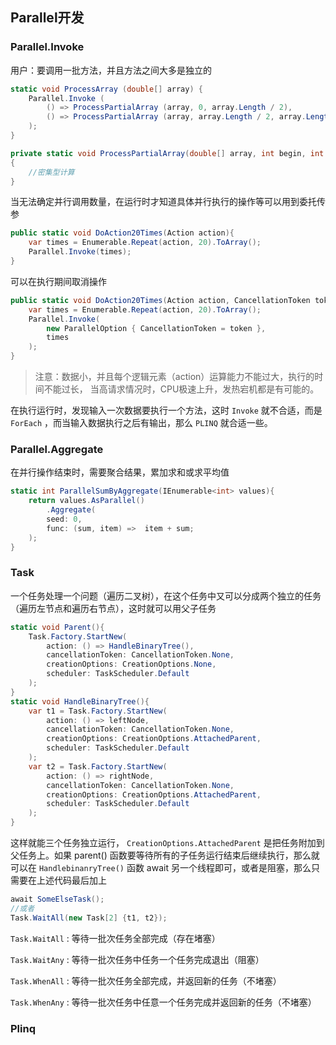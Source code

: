 ## Parallel开发

### Parallel.Invoke

用户：要调用一批方法，并且方法之间大多是独立的

```c#
static void ProcessArray (double[] array) {
    Parallel.Invoke (
        () => ProcessPartialArray (array, 0, array.Length / 2),
        () => ProcessPartialArray (array, array.Length / 2, array.Length)
    );
}

private static void ProcessPartialArray(double[] array, int begin, int end)
{
    //密集型计算
}
```

当无法确定并行调用数量，在运行时才知道具体并行执行的操作等可以用到委托传参

```c#
public static void DoAction20Times(Action action){
  	var times = Enumerable.Repeat(action, 20).ToArray();
  	Parallel.Invoke(times);
}
```

可以在执行期间取消操作

```c#
public static void DoAction20Times(Action action, CancellationToken token){
  	var times = Enumerable.Repeat(action, 20).ToArray();
  	Parallel.Invoke(
		new ParallelOption { CancellationToken = token },
		times
	);
}
```

> 注意：数据小，并且每个逻辑元素（action）运算能力不能过大，执行的时间不能过长， 当高请求情况时，CPU极速上升，发热宕机都是有可能的。

在执行运行时，发现输入一次数据要执行一个方法，这时 `Invoke` 就不合适，而是`ForEach` ，而当输入数据执行之后有输出，那么 `PLINQ` 就合适一些。

### Parallel.Aggregate

 在并行操作结束时，需要聚合结果，累加求和或求平均值

```c#
static int ParallelSumByAggregate(IEnumerable<int> values){
  	return values.AsParallel()
      	.Aggregate(
      	seed: 0,
    	func: (sum, item) =>  item + sum;
    );
}
```

### Task

一个任务处理一个问题（遍历二叉树），在这个任务中又可以分成两个独立的任务（遍历左节点和遍历右节点），这时就可以用父子任务

```c#
static void Parent(){
  	Task.Factory.StartNew(
        action: () => HandleBinaryTree(),
        cancellationToken: CancellationToken.None,
        creationOptions: CreationOptions.None,
        scheduler: TaskScheduler.Default
    );
}
static void HandleBinaryTree(){
  	var t1 = Task.Factory.StartNew(
        action: () => leftNode,
        cancellationToken: CancellationToken.None,
        creationOptions: CreationOptions.AttachedParent,
        scheduler: TaskScheduler.Default
    );
  	var t2 = Task.Factory.StartNew(
        action: () => rightNode,
        cancellationToken: CancellationToken.None,
        creationOptions: CreationOptions.AttachedParent,
        scheduler: TaskScheduler.Default
    );
}
```

这样就能三个任务独立运行， `CreationOptions.AttachedParent` 是把任务附加到父任务上。如果 parent() 函数要等待所有的子任务运行结束后继续执行，那么就可以在 `HandlebinanryTree()` 函数 await 另一个线程即可，或者是阻塞，那么只需要在上述代码最后加上

```c#
await SomeElseTask();
//或者
Task.WaitAll(new Task[2] {t1, t2});
```

`Task.WaitAll` : 等待一批次任务全部完成（存在堵塞）

`Task.WaitAny` : 等待一批次任务中任务一个任务完成退出（阻塞）

`Task.WhenAll` : 等待一批次任务全部完成，并返回新的任务（不堵塞）

`Task.WhenAny` : 等待一批次任务中任意一个任务完成并返回新的任务（不堵塞）

### Plinq

